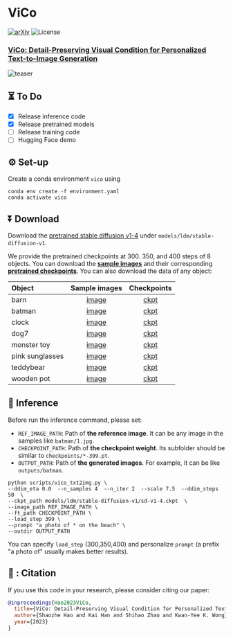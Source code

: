 # ViCo
[![arXiv](https://img.shields.io/badge/arXiv-2306.00971%20-b31b1b)](https://arxiv.org/abs/2306.00971)
![License](https://img.shields.io/github/license/haoosz/ViCo?color=lightgray)

### [**ViCo: Detail-Preserving Visual Condition for Personalized Text-to-Image Generation**](https://arxiv.org/abs/2306.00971)

![teaser](img/teaser.png)

## ⏳ To Do
- [x] Release inference code
- [x] Release pretrained models
- [ ] Release training code
- [ ] Hugging Face demo 

## ⚙️ Set-up
Create a conda environment `vico` using
```
conda env create -f environment.yaml
conda activate vico
```

## ⏬ Download
Download the [pretrained stable diffusion v1-4](https://huggingface.co/CompVis/stable-diffusion-v-1-4-original/resolve/main/sd-v1-4.ckpt) under `models/ldm/stable-diffusion-v1`.

We provide the pretrained checkpoints at 300. 350, and 400 steps of 8 objects. You can download the [**sample images**](https://drive.google.com/drive/folders/1m8TCsY-C1tIOflHtWnFzTbw2C6dq67mC?usp=sharing) and their corresponding [**pretrained checkpoints**](https://drive.google.com/drive/folders/1I9BJpTLEGueK2hCaR2RKdQrlTrtF24lC?usp=drive_link). You can also download the data of any object:

|  Object   | Sample images | Checkpoints |
|  :----  | :----:  | :----:  |
|  barn  | [image](https://drive.google.com/drive/folders/1bS3QYwzAOnOJcdqUNQ4VSGFnlBN87elT?usp=drive_link) | [ckpt](https://drive.google.com/drive/folders/1EsLeRkPUg7WH-nMCept28pVaX0IPlCGu?usp=drive_link) |
|  batman | [image](https://drive.google.com/drive/folders/1S_UFE9mAgaqWHNxrb2XudnuIyWafSwlv?usp=drive_link) | [ckpt](https://drive.google.com/drive/folders/1elwu9CNtzx_hwK23SbJiSfLkpMtbA66d?usp=drive_link) |
|  clock  | [image](https://drive.google.com/drive/folders/1L4AqVO0o6dapAxjjfSUCVGwd9iB5hIv2?usp=drive_link)  |  [ckpt](https://drive.google.com/drive/folders/1N0E-he1GLH_3c-H1E8204xYzOKU-RT_X?usp=drive_link)  |
|  dog7  | [image](https://drive.google.com/drive/folders/107YOi1qXHnGeDuAaxxe4AW9fj17hehxX?usp=drive_link)   |  [ckpt](https://drive.google.com/drive/folders/1SujoFfOBeKbZI74mFrdCsDIov_5xprHb?usp=drive_link)  |
|  monster toy  |  [image](https://drive.google.com/drive/folders/18nIAXQsG5KaGys2yNJtIuYso2cgZh-2f?usp=drive_link)  |  [ckpt](https://drive.google.com/drive/folders/1EzDjyyya7_zOflOG5rPkxY--R5OxejYx?usp=drive_link)   |
|  pink sunglasses  |  [image](https://drive.google.com/drive/folders/10it3Sd9U1wbkfksMWfFHXeAch6uanEDr?usp=drive_link)  |   [ckpt](https://drive.google.com/drive/folders/1aHnAgM4dpWFsqiNeg3mIX68G6xjfuZ-X?usp=drive_link)   |
|  teddybear  |  [image](https://drive.google.com/drive/folders/1lT8mOSgeh0P8DlfIh34qC2cvk2QaqSBo?usp=drive_link)  |  [ckpt](https://drive.google.com/drive/folders/1630qFd06T2Kz46pb-hs9OA99v3LD44IQ?usp=drive_link)   |
|  wooden pot  |  [image](https://drive.google.com/drive/folders/1eVDMNAfAEroqMV8AiFlBqRGNcElmWw70?usp=drive_link)  |  [ckpt](https://drive.google.com/drive/folders/1kXQuzfSsAJ895gHZJDiFF-5BHoX49gOx?usp=drive_link)    |

## 🚀 Inference
Before run the inference command, please set:  
- `REF_IMAGE_PATH`: Path of **the reference image**. It can be any image in the samples like `batman/1.jpg`.
- `CHECKPOINT_PATH`: Path of **the checkpoint weight**. Its 
subfolder should be similar to `checkpoints/*-399.pt`.
- `OUTPUT_PATH`: Path of **the generated images**. For example, it can be like `outputs/batman`.
```
python scripts/vico_txt2img.py \
--ddim_eta 0.0  --n_samples 4  --n_iter 2  --scale 7.5  --ddim_steps 50  \
--ckpt_path models/ldm/stable-diffusion-v1/sd-v1-4.ckpt  \
--image_path REF_IMAGE_PATH \
--ft_path CHECKPOINT_PATH \
--load_step 399 \
--prompt "a photo of * on the beach" \
--outdir OUTPUT_PATH
```
You can specify `load_step` (300,350,400) and personalize `prompt` (a prefix "a photo of" usually makes better results).

## 📖 : Citation
If you use this code in your research, please consider citing our paper:
```bibtex
@inproceedings{Hao2023ViCo,
  title={ViCo: Detail-Preserving Visual Condition for Personalized Text-to-Image Generation},
  author={Shaozhe Hao and Kai Han and Shihao Zhao and Kwan-Yee K. Wong},
  year={2023}
}
```